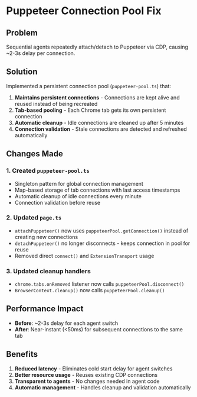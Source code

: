 # Puppeteer Connection Pool Fix

## Problem
Sequential agents repeatedly attach/detach to Puppeteer via CDP, causing ~2-3s delay per connection.

## Solution
Implemented a persistent connection pool (`puppeteer-pool.ts`) that:

1. **Maintains persistent connections** - Connections are kept alive and reused instead of being recreated
2. **Tab-based pooling** - Each Chrome tab gets its own persistent connection
3. **Automatic cleanup** - Idle connections are cleaned up after 5 minutes
4. **Connection validation** - Stale connections are detected and refreshed automatically

## Changes Made

### 1. Created `puppeteer-pool.ts`
- Singleton pattern for global connection management
- Map-based storage of tab connections with last access timestamps
- Automatic cleanup of idle connections every minute
- Connection validation before reuse

### 2. Updated `page.ts`
- `attachPuppeteer()` now uses `puppeteerPool.getConnection()` instead of creating new connections
- `detachPuppeteer()` no longer disconnects - keeps connection in pool for reuse
- Removed direct `connect()` and `ExtensionTransport` usage

### 3. Updated cleanup handlers
- `chrome.tabs.onRemoved` listener now calls `puppeteerPool.disconnect()`
- `BrowserContext.cleanup()` now calls `puppeteerPool.cleanup()`

## Performance Impact
- **Before**: ~2-3s delay for each agent switch
- **After**: Near-instant (<50ms) for subsequent connections to the same tab

## Benefits
1. **Reduced latency** - Eliminates cold start delay for agent switches
2. **Better resource usage** - Reuses existing CDP connections
3. **Transparent to agents** - No changes needed in agent code
4. **Automatic management** - Handles cleanup and validation automatically